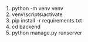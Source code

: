 1) python -m venv venv
2) venv\scripts\activate
3) pip install -r requirements.txt
4) cd backend
5) python manage.py runserver